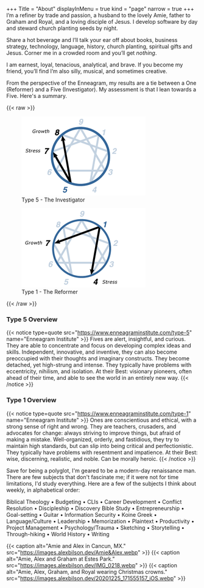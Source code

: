 +++
Title = "About"
displayInMenu = true
kind = "page"
narrow = true
+++
I’m a refiner by trade and passion, a husband to the lovely Amie, father to Graham and Royal, and a loving disciple of Jesus. I develop software by day and steward church planting seeds by night.

Share a hot beverage and I’ll talk your ear off about books, business strategy, technology, language, history, church planting, spiritual gifts and Jesus. Corner me in a crowded room and you’ll get _nothing_.

I am earnest, loyal, tenacious, analytical, and brave. If you become my friend, you’ll find I’m also silly, musical, and sometimes creative.

From the perspective of the Enneagram, my results are a tie between a One (Reformer) and a Five (Investigator). My assessment is that I lean towards a Five. Here's a summary.

{{< raw >}}
<div class="spread">
  <figure>
	  <img src="/data/gif/enneagram-type-5.gif" />
	  <figcaption>Type 5 - The Investigator</figcaption>
  </figure>
  <figure>
	  <img src="/data/gif/enneagram-type-1.gif" />
	  <figcaption>Type 1 - The Reformer</figcaption>
  </figure>
</div>
{{< /raw >}}

### Type 5 Overview

{{< notice type=quote src="https://www.enneagraminstitute.com/type-5" name="Enneagram Institute" >}}
Fives are alert, insightful, and curious. They are able to concentrate and focus on developing complex ideas and skills. Independent, innovative, and inventive, they can also become preoccupied with their thoughts and imaginary constructs. They become detached, yet high-strung and intense. They typically have problems with eccentricity, nihilism, and isolation. At their Best: visionary pioneers, often ahead of their time, and able to see the world in an entirely new way.
{{< /notice >}}

### Type 1 Overview

{{< notice type=quote src="https://www.enneagraminstitute.com/type-1" name="Enneagram Institute" >}}
Ones are conscientious and ethical, with a strong sense of right and wrong. They are teachers, crusaders, and advocates for change: always striving to improve things, but afraid of making a mistake. Well-organized, orderly, and fastidious, they try to maintain high standards, but can slip into being critical and perfectionistic. They typically have problems with resentment and impatience. At their Best: wise, discerning, realistic, and noble. Can be morally heroic.
{{< /notice >}}

Save for being a polyglot, I'm geared to be a modern-day renaissance man. There are few subjects that don't fascinate me; if it were not for time limitations, I'd study everything. Here are a few of the subjects I think about weekly, in alphabetical order:

Biblical Theology &bull;
Budgeting &bull;
CLIs &bull;
Career Development &bull;
Conflict Resolution &bull;
Discipleship &bull;
Discovery Bible Study &bull;
Entrepreneurship &bull;
Goal-setting &bull;
Guitar &bull;
Information Security &bull;
Koine Greek &bull;
Language/Culture &bull;
Leadership &bull;
Memorization &bull;
Plaintext &bull;
Productivity &bull;
Project Management &bull;
Psychology/Trauma &bull;
Sketching &bull;
Storytelling &bull;
Through-hiking &bull;
World History &bull;
Writing

{{< caption alt="Amie and Alex in Cancun, MX." src="https://images.alexbilson.dev/Amie&Alex.webp" >}}
{{< caption alt="Amie, Alex and Graham at Estes Park." src="https://images.alexbilson.dev/IMG_0218.webp" >}}
{{< caption alt="Amie, Alex, Graham, and Royal wearing Christmas crowns." src="https://images.alexbilson.dev/20201225_171555157_iOS.webp" >}}
